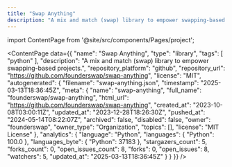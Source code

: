 ```yaml
---
title: "Swap Anything"
description: "A mix and match (swap) library to empower swapping-based projects."
---
```

import ContentPage from '@site/src/components/Pages/project';

<ContentPage
    data={{
  "name": "Swap Anything",
  "type": "library",
  "tags": [
    "python"
  ],
  "description": "A mix and match (swap) library to empower swapping-based projects.",
  "repository_platform": "github",
  "repository_url": "https://github.com/founderswap/swap-anything",
  "license": "MIT",
  "autogenerated": {
    "filename": "swap-anything.json",
    "timestamp": "2025-03-13T18:36:45Z",
    "meta": {
      "name": "swap-anything",
      "full_name": "founderswap/swap-anything",
      "html_url": "https://github.com/founderswap/swap-anything",
      "created_at": "2023-10-08T03:00:11Z",
      "updated_at": "2023-12-28T18:26:30Z",
      "pushed_at": "2024-05-14T08:22:07Z",
      "archived": false,
      "disabled": false,
      "owner": "founderswap",
      "owner_type": "Organization",
      "topics": [],
      "license": "MIT License"
    },
    "analytics": {
      "language": "Python",
      "languages": {
        "Python": 100.0
      },
      "languages_byte": {
        "Python": 37183
      },
      "stargazers_count": 5,
      "forks_count": 0,
      "open_issues_count": 8,
      "forks": 0,
      "open_issues": 8,
      "watchers": 5,
      "updated_at": "2025-03-13T18:36:45Z"
    }
  }
}}
/>
